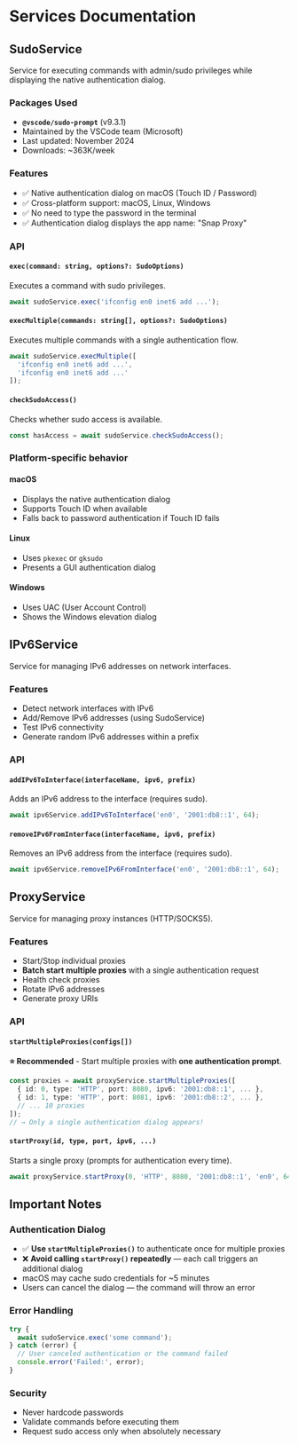 # Services Documentation

## SudoService

Service for executing commands with admin/sudo privileges while displaying the native authentication dialog.

### Packages Used
- **`@vscode/sudo-prompt`** (v9.3.1)
- Maintained by the VSCode team (Microsoft)
- Last updated: November 2024
- Downloads: ~363K/week

### Features
- ✅ Native authentication dialog on macOS (Touch ID / Password)
- ✅ Cross-platform support: macOS, Linux, Windows
- ✅ No need to type the password in the terminal
- ✅ Authentication dialog displays the app name: "Snap Proxy"

### API

#### `exec(command: string, options?: SudoOptions)`
Executes a command with sudo privileges.

```typescript
await sudoService.exec('ifconfig en0 inet6 add ...');
```

#### `execMultiple(commands: string[], options?: SudoOptions)`
Executes multiple commands with a single authentication flow.

```typescript
await sudoService.execMultiple([
  'ifconfig en0 inet6 add ...',
  'ifconfig en0 inet6 add ...'
]);
```

#### `checkSudoAccess()`
Checks whether sudo access is available.

```typescript
const hasAccess = await sudoService.checkSudoAccess();
```

### Platform-specific behavior

#### macOS
- Displays the native authentication dialog
- Supports Touch ID when available
- Falls back to password authentication if Touch ID fails

#### Linux
- Uses `pkexec` or `gksudo`
- Presents a GUI authentication dialog

#### Windows
- Uses UAC (User Account Control)
- Shows the Windows elevation dialog

## IPv6Service

Service for managing IPv6 addresses on network interfaces.

### Features
- Detect network interfaces with IPv6
- Add/Remove IPv6 addresses (using SudoService)
- Test IPv6 connectivity
- Generate random IPv6 addresses within a prefix

### API

#### `addIPv6ToInterface(interfaceName, ipv6, prefix)`
Adds an IPv6 address to the interface (requires sudo).

```typescript
await ipv6Service.addIPv6ToInterface('en0', '2001:db8::1', 64);
```

#### `removeIPv6FromInterface(interfaceName, ipv6, prefix)`
Removes an IPv6 address from the interface (requires sudo).

```typescript
await ipv6Service.removeIPv6FromInterface('en0', '2001:db8::1', 64);
```

## ProxyService

Service for managing proxy instances (HTTP/SOCKS5).

### Features
- Start/Stop individual proxies
- **Batch start multiple proxies** with a single authentication request
- Health check proxies
- Rotate IPv6 addresses
- Generate proxy URIs

### API

#### `startMultipleProxies(configs[])`
**⭐ Recommended** - Start multiple proxies with **one authentication prompt**.

```typescript
const proxies = await proxyService.startMultipleProxies([
  { id: 0, type: 'HTTP', port: 8080, ipv6: '2001:db8::1', ... },
  { id: 1, type: 'HTTP', port: 8081, ipv6: '2001:db8::2', ... },
  // ... 10 proxies
]);
// → Only a single authentication dialog appears!
```

#### `startProxy(id, type, port, ipv6, ...)`
Starts a single proxy (prompts for authentication every time).

```typescript
await proxyService.startProxy(0, 'HTTP', 8080, '2001:db8::1', 'en0', 64);
```

## Important Notes

### Authentication Dialog
- ✅ **Use `startMultipleProxies()`** to authenticate once for multiple proxies
- ❌ **Avoid calling `startProxy()` repeatedly** — each call triggers an additional dialog
- macOS may cache sudo credentials for ~5 minutes
- Users can cancel the dialog — the command will throw an error

### Error Handling
```typescript
try {
  await sudoService.exec('some command');
} catch (error) {
  // User canceled authentication or the command failed
  console.error('Failed:', error);
}
```

### Security
- Never hardcode passwords
- Validate commands before executing them
- Request sudo access only when absolutely necessary